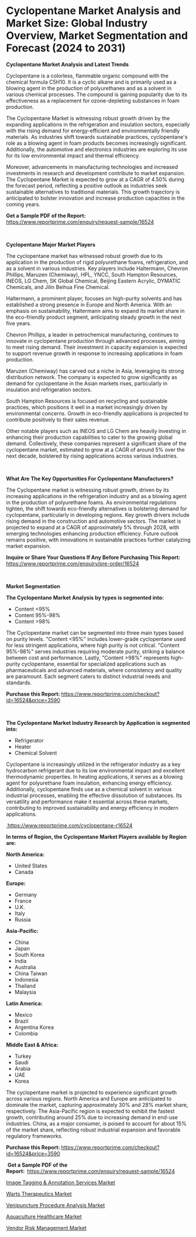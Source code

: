 <p><h1>Cyclopentane Market Analysis and Market Size: Global Industry Overview, Market Segmentation and Forecast (2024 to 2031)</h1></p><p><strong>Cyclopentane Market Analysis and Latest Trends</strong></p>
<p><p>Cyclopentane is a colorless, flammable organic compound with the chemical formula C5H10. It is a cyclic alkane and is primarily used as a blowing agent in the production of polyurethanes and as a solvent in various chemical processes. The compound is gaining popularity due to its effectiveness as a replacement for ozone-depleting substances in foam production.</p><p>The Cyclopentane Market is witnessing robust growth driven by the expanding applications in the refrigeration and insulation sectors, especially with the rising demand for energy-efficient and environmentally friendly materials. As industries shift towards sustainable practices, cyclopentane's role as a blowing agent in foam products becomes increasingly significant. Additionally, the automotive and electronics industries are exploring its use for its low environmental impact and thermal efficiency.</p><p>Moreover, advancements in manufacturing technologies and increased investments in research and development contribute to market expansion. The Cyclopentane Market is expected to grow at a CAGR of 4.50% during the forecast period, reflecting a positive outlook as industries seek sustainable alternatives to traditional materials. This growth trajectory is anticipated to bolster innovation and increase production capacities in the coming years.</p></p>
<p><strong>Get a Sample PDF of the Report:&nbsp;</strong> <a href="https://www.reportprime.com/enquiry/request-sample/16524?utm_campaign=117&utm_medium=2&utm_source=Github&utm_content=ia&utm_term=23112024&utm_id=cyclopentane">https://www.reportprime.com/enquiry/request-sample/16524</a></p>
<p>&nbsp;</p>
<p><strong>Cyclopentane Major Market Players</strong></p>
<p><p>The cyclopentane market has witnessed robust growth due to its application in the production of rigid polyurethane foams, refrigeration, and as a solvent in various industries. Key players include Haltermann, Chevron Phillips, Maruzen (Chemiway), HPL, YNCC, South Hampton Resources, INEOS, LG Chem, SK Global Chemical, Beijing Eastern Acrylic, DYMATIC Chemicals, and Jilin Beihua Fine Chemical.</p><p>Haltermann, a prominent player, focuses on high-purity solvents and has established a strong presence in Europe and North America. With an emphasis on sustainability, Haltermann aims to expand its market share in the eco-friendly product segment, anticipating steady growth in the next five years.</p><p>Chevron Phillips, a leader in petrochemical manufacturing, continues to innovate in cyclopentane production through advanced processes, aiming to meet rising demand. Their investment in capacity expansion is expected to support revenue growth in response to increasing applications in foam production.</p><p>Maruzen (Chemiway) has carved out a niche in Asia, leveraging its strong distribution network. The company is expected to grow significantly as demand for cyclopentane in the Asian markets rises, particularly in insulation and refrigeration sectors.</p><p>South Hampton Resources is focused on recycling and sustainable practices, which positions it well in a market increasingly driven by environmental concerns. Growth in eco-friendly applications is projected to contribute positively to their sales revenue.</p><p>Other notable players such as INEOS and LG Chem are heavily investing in enhancing their production capabilities to cater to the growing global demand. Collectively, these companies represent a significant share of the cyclopentane market, estimated to grow at a CAGR of around 5% over the next decade, bolstered by rising applications across various industries.</p></p>
<p>&nbsp;</p>
<p><strong>What Are The Key Opportunities For Cyclopentane Manufacturers?</strong></p>
<p><p>The Cyclopentane market is witnessing robust growth, driven by its increasing applications in the refrigeration industry and as a blowing agent in the production of polyurethane foams. As environmental regulations tighten, the shift towards eco-friendly alternatives is bolstering demand for cyclopentane, particularly in developing regions. Key growth drivers include rising demand in the construction and automotive sectors. The market is projected to expand at a CAGR of approximately 5% through 2028, with emerging technologies enhancing production efficiency. Future outlook remains positive, with innovations in sustainable practices further catalyzing market expansion.</p></p>
<p><strong>Inquire or Share Your Questions If Any Before Purchasing This Report:</strong> <a href="https://www.reportprime.com/enquiry/pre-order/16524?utm_campaign=117&utm_medium=2&utm_source=Github&utm_content=ia&utm_term=23112024&utm_id=cyclopentane">https://www.reportprime.com/enquiry/pre-order/16524</a></p>
<p>&nbsp;</p>
<p><strong>Market Segmentation</strong></p>
<p><strong>The Cyclopentane Market Analysis by types is segmented into:</strong></p>
<p><ul><li>Content <95%</li><li>Content 95%-98%</li><li>Content >98%</li></ul></p>
<p><p>The Cyclopentane market can be segmented into three main types based on purity levels. "Content <95%" includes lower-grade cyclopentane used for less stringent applications, where high purity is not critical. "Content 95%-98%" serves industries requiring moderate purity, striking a balance between cost and performance. Lastly, "Content >98%" represents high-purity cyclopentane, essential for specialized applications such as pharmaceuticals and advanced materials, where consistency and quality are paramount. Each segment caters to distinct industrial needs and standards.</p></p>
<p><strong>Purchase this Report:&nbsp;</strong><a href="https://www.reportprime.com/checkout?id=16524&price=3590&utm_campaign=117&utm_medium=2&utm_source=Github&utm_content=ia&utm_term=23112024&utm_id=cyclopentane">https://www.reportprime.com/checkout?id=16524&price=3590</a></p>
<p>&nbsp;</p>
<p><strong>The Cyclopentane Market Industry Research by Application is segmented into:</strong></p>
<p><ul><li>Refrigerator</li><li>Heater</li><li>Chemical Solvent</li></ul></p>
<p><p>Cyclopentane is increasingly utilized in the refrigerator industry as a key hydrocarbon refrigerant due to its low environmental impact and excellent thermodynamic properties. In heating applications, it serves as a blowing agent for polyurethane foam insulation, enhancing energy efficiency. Additionally, cyclopentane finds use as a chemical solvent in various industrial processes, enabling the effective dissolution of substances. Its versatility and performance make it essential across these markets, contributing to improved sustainability and energy efficiency in modern applications.</p></p>
<p><a href="https://www.reportprime.com/cyclopentane-r16524?utm_campaign=117&utm_medium=2&utm_source=Github&utm_content=ia&utm_term=23112024&utm_id=cyclopentane">&nbsp;https://www.reportprime.com/cyclopentane-r16524</a></p>
<p><strong>In terms of Region, the Cyclopentane Market Players available by Region are:</strong></p>
<p>
    <p> <strong> North America: </strong>
        <ul>
            <li>United States</li>
            <li>Canada</li>
        </ul>
        </p> 
    <p> <strong> Europe: </strong>
        <ul>
            <li>Germany</li>
            <li>France</li>
            <li>U.K.</li>
            <li>Italy</li>
            <li>Russia</li>
        </ul>
        </p> 
    <p> <strong> Asia-Pacific: </strong>
        <ul>
            <li>China</li>
            <li>Japan</li>
            <li>South Korea</li>
            <li>India</li>
            <li>Australia</li>
            <li>China Taiwan</li>
            <li>Indonesia</li>
            <li>Thailand</li>
            <li>Malaysia</li>
        </ul>
        </p> 
    <p> <strong> Latin America: </strong>
        <ul>
            <li>Mexico</li>
            <li>Brazil</li>
            <li>Argentina Korea</li>
            <li>Colombia</li>
        </ul>
        </p> 
    <p> <strong> Middle East & Africa: </strong>
        <ul>
            <li>Turkey</li>
            <li>Saudi</li>
            <li>Arabia</li>
            <li>UAE</li>
            <li>Korea</li>
        </ul>
    </p>
    </p>
<p><p>The cyclopentane market is projected to experience significant growth across various regions. North America and Europe are anticipated to dominate the market, capturing approximately 30% and 28% market share, respectively. The Asia-Pacific region is expected to exhibit the fastest growth, contributing around 25% due to increasing demand in end-use industries. China, as a major consumer, is poised to account for about 15% of the market share, reflecting robust industrial expansion and favorable regulatory frameworks.</p></p>
<p><strong>Purchase this Report: </strong><a href="https://www.reportprime.com/checkout?id=16524&price=3590&utm_campaign=117&utm_medium=2&utm_source=Github&utm_content=ia&utm_term=23112024&utm_id=cyclopentane">https://www.reportprime.com/checkout?id=16524&price=3590</a></p>
<p>&nbsp;<strong>Get a Sample PDF of the Report:&nbsp;&nbsp;</strong><a href="https://www.reportprime.com/enquiry/request-sample/16524?utm_campaign=117&utm_medium=2&utm_source=Github&utm_content=ia&utm_term=23112024&utm_id=cyclopentane">https://www.reportprime.com/enquiry/request-sample/16524</a></p>
<p><strong></strong></p>
<p><p><a href="https://www.linkedin.com/pulse/global-image-tagging-annotation-services-market-size-share-projected-ark0e?utm_campaign=117&utm_medium=2&utm_source=Github&utm_content=ia&utm_term=23112024&utm_id=cyclopentane">Image Tagging & Annotation Services Market</a></p><p><a href="https://www.linkedin.com/pulse/in-depth-analysis-warts-therapeutics-market-trends-growth-tf26e?utm_campaign=117&utm_medium=2&utm_source=Github&utm_content=ia&utm_term=23112024&utm_id=cyclopentane">Warts Therapeutics Market</a></p><p><a href="https://issuu.com/reportprime-2/docs/venipuncture-procedure-analysis-mar_00b4bb51d8c662?utm_campaign=117&utm_medium=2&utm_source=Github&utm_content=ia&utm_term=23112024&utm_id=cyclopentane">Venipuncture Procedure Analysis Market</a></p><p><a href="https://www.linkedin.com/pulse/navigating-aquaculture-healthcare-market-incorporating-trends-manze?utm_campaign=117&utm_medium=2&utm_source=Github&utm_content=ia&utm_term=23112024&utm_id=cyclopentane">Aquaculture Healthcare Market</a></p><p><a href="https://issuu.com/reportprime-2/docs/vendor-risk-management-market-size-_34ad53c49b9e1e?utm_campaign=117&utm_medium=2&utm_source=Github&utm_content=ia&utm_term=23112024&utm_id=cyclopentane">Vendor Risk Management Market</a></p></p>